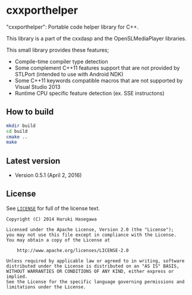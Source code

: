 cxxporthelper
============

"cxxporthelper": Portable code helper library for C++.

This library is a part of the cxxdasp and the OpenSLMediaPlayer libraries.

This small library provides these features;

- Compile-time compiler type detection
- Some complement C++11 features support that are not provided by STLPort (intended to use with Android NDK)
- Some C++11 keywords compatible macros that are not supported by Visual Studio 2013
- Runtime CPU specific feature detection  (ex. SSE instructons)

How to build
---

```bash
mkdir build
cd build
cmake ..
make
```

Latest version
---

- Version 0.5.1  (April 2, 2016)


License
---

See [`LICENSE`](LICENSE) for full of the license text.

    Copyright (C) 2014 Haruki Hasegawa

    Licensed under the Apache License, Version 2.0 (the "License");
    you may not use this file except in compliance with the License.
    You may obtain a copy of the License at

        http://www.apache.org/licenses/LICENSE-2.0

    Unless required by applicable law or agreed to in writing, software
    distributed under the License is distributed on an "AS IS" BASIS,
    WITHOUT WARRANTIES OR CONDITIONS OF ANY KIND, either express or implied.
    See the License for the specific language governing permissions and
    limitations under the License.
